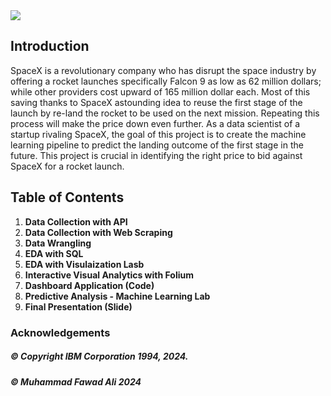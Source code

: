 <img src="https://github.com/Muhammad-Fawad-Ali/Applied-Datascience-Capstone-Project-SpaceX/main/Title.jpg">

## Introduction

SpaceX is a revolutionary company who has disrupt the space industry by offering a rocket launches specifically Falcon 9 as low as 62 million dollars; while other providers cost upward of 165 million dollar each. Most of this saving thanks to SpaceX astounding idea to reuse the first stage of the launch by re-land the rocket to be used on the next mission. Repeating this process will make the price down even further. As a data scientist of a startup rivaling SpaceX, the goal of this project is to create the machine learning pipeline to predict the landing outcome of the first stage in the future. This project is crucial in identifying the right price to bid against SpaceX for a rocket launch.

## Table of Contents
1. **Data Collection with API**
2. **Data Collection with Web Scraping**
3. **Data Wrangling**
4. **EDA with SQL**
5. **EDA with Visulaization Lasb**
6. **Interactive Visual Analytics with Folium**
7. **Dashboard Application (Code)**
8. **Predictive Analysis - Machine Learning Lab**
9. **Final Presentation (Slide)**


### Acknowledgements 

##### © Copyright IBM Corporation 1994, 2024.
##### © Muhammad Fawad Ali 2024
